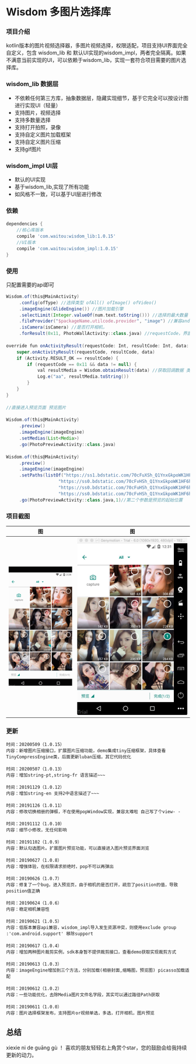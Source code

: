 # Wisdom 多图片选择库 

### 项目介绍

kotlin版本的图片视频选择器，多图片视频选择，权限适配，项目支持UI界面完全自定义，包含 wisdom_lib 和 默认UI实现的wisdom_impl，两者完全隔离。如果不满意当前实现的UI，可以依赖于wisdom_lib，实现一套符合项目需要的图片选择库。

### wisdom_lib 数据层
- 不依赖任何第三方库，抽象数据层，隐藏实现细节，基于它完全可以按设计图进行实现UI（轻量）
- 支持图片，视频选择
- 支持多数量选择 
- 支持打开拍照，录像
- 支持自定义图片加载框架
- 支持自定义图片压缩
- 支持gif图片

### wisdom_impl UI层
- 默认的UI实现
- 基于wisdom_lib,实现了所有功能
- 如风格不一致，可以基于UI层进行修改

### 依赖
```groovy
dependencies {
    //核心库版本
    compile 'com.waitou:wisdom_lib:1.0.15'
    //UI版本
    compile 'com.waitou:wisdom_impl:1.0.15'
}
```
### 使用
只配置需要的api即可
```groovy
Wisdom.of(this@MainActivity)
     .config(ofType) //选择类型 ofAll() ofImage() ofVideo()
     .imageEngine(GlideEngine()) //图片加载引擎
     .selectLimit(Integer.valueOf(num.text.toString())) //选择的最大数量 数量1为单选模式
     .fileProvider("$packageName.utilcode.provider", "image") //兼容android7.0
     .isCamera(isCamera) //是否打开相机，
     .forResult(0x11, PhotoWallActivity::class.java) //requestCode，界面实现Activity，需要继承于核心库activity
     
override fun onActivityResult(requestCode: Int, resultCode: Int, data: Intent?) {
    super.onActivityResult(requestCode, resultCode, data)
    if (Activity.RESULT_OK == resultCode) {
        if (requestCode == 0x11 && data != null) {
            val resultMedia = Wisdom.obtainResult(data) //获取回调数据 类型Media 包含String path， Uri uri 路径
            Log.e("aa", resultMedia.toString())
        }
    }
}

//直接进入预览页面 预览图片

Wisdom.of(this@MainActivity)
     .preview()
     .imageEngine(imageEngine)
     .setMedias(List<Media>)
     .go(PhotoPreviewActivity::class.java)

Wisdom.of(this@MainActivity)
     .preview()
     .imageEngine(imageEngine)
     .setPaths(listOf("https://ss1.bdstatic.com/70cFuXSh_Q1YnxGkpoWK1HF6hhy/it/u=255586071,2019273368&fm=26&gp=0.jpg",
                    "https://ss0.bdstatic.com/70cFvHSh_Q1YnxGkpoWK1HF6hhy/it/u=2028868596,3857587342&fm=26&gp=0.jpg",
                    "https://ss0.bdstatic.com/70cFuHSh_Q1YnxGkpoWK1HF6hhy/it/u=3147757822,2248639000&fm=26&gp=0.jpg",
                    "https://ss0.bdstatic.com/70cFvHSh_Q1YnxGkpoWK1HF6hhy/it/u=248541496,3500754578&fm=26&gp=0.jpg"))
     .go(PhotoPreviewActivity::class.java,1)//第二个参数是预览的起始位置

```
        
### 项目截图

|图|图|
|---|---|
|![img1](gif/auto5.gif)|![img1](gif/1560244261536.jpg)|


### 更新

    时间：20200509（1.0.15）
    内容：新增图片压缩接口，扩展图片压缩功能，demo集成tiny压缩框架，具体查看TinyCompressEngine类，后面更新luban压缩，其它代码优化
    
    时间：20200507（1.0.13）
    内容：增加string-pt,string-fr 语言描述~~~

    时间：20191129（1.0.12）
    内容：增加string-en 支持2中语言描述了~~~
    
    时间：20191126（1.0.11）
    内容：修改切换相册的弹框，不在使用popWindow实现，兼容太难啦 自己写了个view- -

    时间：20191112（1.0.10）
    内容：细节小修改，无任何影响

    时间：20191102（1.0.9）
    内容：默认勾选图片。扩展图片预览功能，可以直接进入图片预览界面浏览
    
    时间：20190627（1.0.8）
    内容：增强体验，在权限请求拒绝时，pop不可以再弹出

    时间：20190626（1.0.7）
    内容：修复了一个bug，进入预览页，由于相机的是否打开，疏忽了position的值，导致position值正确
    
    时间：20190624（1.0.6）
    内容：稳定相机兼容性

    时间：20190621（1.0.5）
    内容：低版本兼容api兼容，wisdom_impl导入发生资源冲突，则使用exclude group :'com.android.support' 移除support

    时间：20190617（1.0.4）
    内容：增加两种图片裁剪实例，sdk本身暂不提供裁剪接口，查看demo获取实现裁剪方式
    
    时间：20190613（1.0.3）
    内容：imageEngine增加到三个方法，分别加载(相册封面,缩略图，预览图) picasso加载适配

    时间：20190612（1.0.2）
    内容：一些功能优化，去除Media图片文件名字段，其实可以通过路径Path获取
    
    时间：20190611（1.0.0）
    内容：图片选择框架发布，支持图片or视频单选，多选，打开相机，图片预览

总结
-
xiexie ni de guāng gù ！ 喜欢的朋友轻轻右上角赏个star，您的鼓励会给我持续更新的动力。








